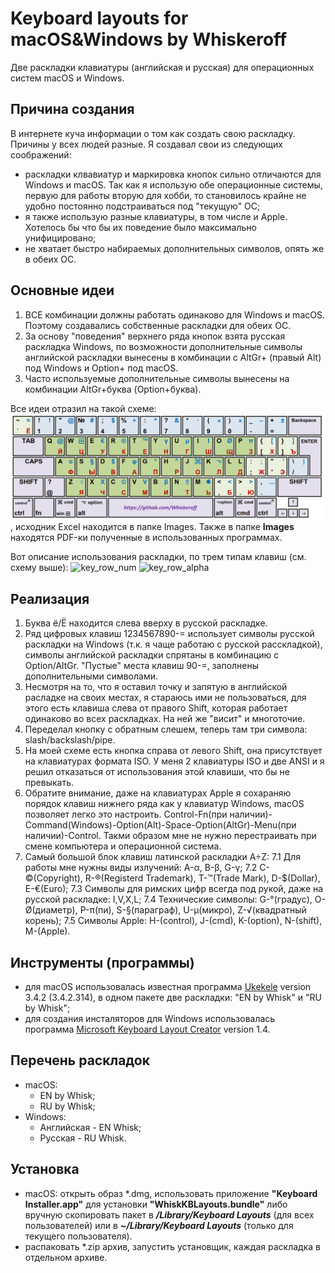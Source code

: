 ﻿# Keyboard layouts for macOS&Windows by Whiskeroff
Две раскладки клавиатуры (английская и русская) для операционных систем macOS и Windows.

## Причина создания

В интернете куча информации о том как создать свою раскладку. Причины у всех людей разные. Я создавал свои из следующих соображений:

- раскладки клвавиатур и маркировка кнопок сильно отличаются для Windows и macOS. Так как я использую обе операционные системы, первую для работы вторую для хобби, то становилось крайне не удобно постоянно подстраиваться под "текущую" ОС;
- я также использую разные клавиатуры, в том числе и Apple. Хотелось бы что бы их поведение было максимально унифицировано;
- не хватает быстро набираемых дополнительных символов, опять же в обеих ОС.

## Основные идеи

1. ВСЕ комбинации должны работать одинаково для Windows и macOS. Поэтому создавались собственные раскладки для обеих ОС.
2. За основу "поведения" верхнего ряда кнопок взята русская раскладка Windows, по возможности дополнительные символы  английской раскладки вынесены в комбинации с AltGr+ (правый Alt) под Windows и Option+ под macOS.
3. Часто используемые дополнительные символы вынесены на комбинации AltGr+буква (Option+буква).

Все идеи отразил на такой схеме:
![keyboard](/Images/WhiskKBLayouts.png)
, исходник Excel находится в папке Images.
Также в папке **Images** находятся PDF-ки полученные в использованных программах.

Вот описание использования раскладки, по трем типам клавиш (см. схему выше):
![key_row_num](/Images/key_row_num.png)
![key_row_alpha](/Images/key_row_alpha.png)

## Реализация
1. Буква ё/Ё находится слева вверху в русской раскладке.
2. Ряд цифровых клавиш 1234567890-= использует символы русской раскладки на Windows (т.к. я чаще работаю с русской расскладкой), символы английской раскладки спрятаны в комбинацию с Option/AltGr. "Пустые" места клавиш 90-=, заполнены дополнительными символами.
3. Несмотря на то, что я оставил точку и запятую в английской расладке на своих местах, я стараюсь ими не пользоваться, для этого есть клавиша слева от правого Shift, которая работает одинаково во всех раскладках. На ней же "висит" и многоточие.
4. Переделал кнопку с обратным слешем, теперь там три символа: slash/backslash/pipe.
5. На моей схеме есть кнопка справа от левого Shift, она присутствует на клавиатурах формата ISO. У меня 2 клавиатуры ISO и две ANSI и я решил отказаться от использования этой клавиши, что бы не превыкать.
6. Обратите внимание, даже на клавиатурах Apple я сохараняю порядок клавиш нижнего ряда как у клавиатур Windows, macOS позволяет легко это настроить. Control-Fn(при наличии)-Command(Windows)-Option(Alt)-Space-Option(AltGr)-Menu(при наличии)-Control. Такми образом мне не нужно перестраивать при смене компьютера и операционной система.
7. Самый большой блок клавиш латинской раскладки A÷Z:
    7.1 Для работы мне нужны виды излучений: A-α, B-β, G-γ;
    7.2 C-©(Copyright), R-®(Registerd Trademark), T-™(Trade Mark), D-$(Dollar), E-€(Euro);
    7.3 Символы для римских цифр всегда под рукой, даже на русской раскладке: I,V,X,L;
    7.4 Технические символы: G-°(градус), O-Ø(диаметр), P-π(пи), S-§(параграф), U-µ(микро), Z-√(квадратный корень);
    7.5 Символы Apple: H-(control), J-(cmd), K-(option), N-(shift), M-(Apple).


## Инструменты (программы)

- для macOS использовалась известная программа [Ukekele](http://software.sil.org/ukelele/) version 3.4.2 (3.4.2.314), в одном пакете две раскладки: "EN by Whisk" и "RU by Whisk";
- для создания инсталяторов для Windows использовалась программа [Microsoft  Keyboard Layout Creator](https://www.microsoft.com/en-us/download/details.aspx?id=22339) version 1.4.

## Перечень раскладок

- macOS:
  - EN by Whisk;
  - RU by Whisk;
- Windows:
  - Английская - EN Whisk;
  - Русская - RU Whisk.
  
## Установка

- macOS: открыть образ *.dmg, использовать приложение **"Keyboard Installer.app"** для установки **"WhiskKBLayouts.bundle"** либо вручную скопировать пакет в _**/Library/Keyboard Layouts**_ (для всех пользователей) или в _**~/Library/Keyboard Layouts**_ (только для текущего пользователя).
- распаковать *.zip архив, запустить установщик, каждая раскладка в отдельном архиве.

